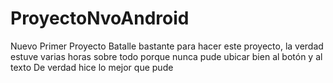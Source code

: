 # ProyectoNvoAndroid
Nuevo Primer Proyecto
Batalle bastante para hacer este proyecto, la verdad estuve varias horas sobre todo porque nunca pude ubicar bien al botón y al texto
De verdad hice lo mejor que pude
